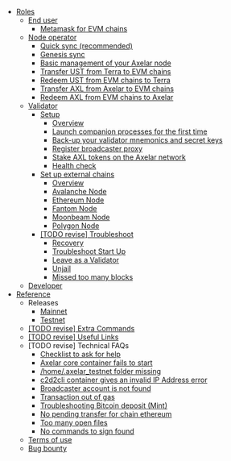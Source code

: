 - [Roles](/roles)
  - [End user](/user)
    - [Metamask for EVM chains](/user/metamask.md)
  - [Node operator](/node)
    - [Quick sync (recommended)](/node/join.md)
    - [Genesis sync](/node/join-genesis.md)
    - [Basic management of your Axelar node](/node/basic)
    - [Transfer UST from Terra to EVM chains](/node/ust-to-evm)
    - [Redeem UST from EVM chains to Terra](/node/ust-from-evm)
    - [Transfer AXL from Axelar to EVM chains](/node/axl-to-evm)
    - [Redeem AXL from EVM chains to Axelar](/node/axl-from-evm)
  - [Validator](/validator)
    - [Setup](/validator/setup/setup-homepage.md)
      - [Overview](/validator/setup/overview.md)
      - [Launch companion processes for the first time](/validator/setup/vald-tofnd.md)
      - [Back-up your validator mnemonics and secret keys](/validator/setup/backup.md)
      - [Register broadcaster proxy](/validator/setup/register-proxy.md)
      - [Stake AXL tokens on the Axelar network](/validator/setup/stake-axl-tokens.md)
      - [Health check](/validator/setup/health-check.md)
    - [Set up external chains](/validator/external-chains/external-chains-homepage.md)
      - [Overview](/validator/external-chains/overview.md)
      - [Avalanche Node](/validator/external-chains/avalanche.md)
      - [Ethereum Node](/validator/external-chains/ethereum.md)
      - [Fantom Node](/validator/external-chains/fantom.md)
      - [Moonbeam Node](/validator/external-chains/moonbeam.md)
      - [Polygon Node](/validator/external-chains/polygon.md)
    - [[TODO revise] Troubleshoot](/validator/troubleshoot/troubleshoot-homepage.md)
      - [Recovery](/validator/troubleshoot/recovery.md)
      - [Troubleshoot Start Up](/validator/troubleshoot/troubleshoot.md)
      - [Leave as a Validator](/validator/troubleshoot/leave.md)
      - [Unjail](/validator/troubleshoot/unjail.md)
      - [Missed too many blocks](/validator/troubleshoot/missed-too-many-blocks.md)
  - [Developer](/dev)
- [Reference](/reference)
  - Releases
    - [Mainnet](/releases/mainnet.md)
    - [Testnet](/releases/testnet.md)
  - [[TODO revise] Extra Commands](/reference/extra-commands.md)
  - [[TODO revise] Useful Links](/reference/useful-links.md)
  - [TODO revise] Technical FAQs
    - [Checklist to ask for help](/faqs/Instructions.md)
    - [Axelar core container fails to start](/faqs/Problem1.md)
    - [/home/.axelar_testnet folder missing](/faqs/Problem2.md)
    - [c2d2cli container gives an invalid IP Address error](/faqs/Problem3.md)
    - [Broadcaster account is not found](/faqs/Problem4.md)
    - [Transaction out of gas](/faqs/Problem5.md)
    - [Troubleshooting Bitcoin deposit (Mint)](/faqs/Problem6.md)
    - [No pending transfer for chain ethereum ](/faqs/Problem7.md)
    - [Too many open files](/faqs/Problem8.md)
    - [No commands to sign found](/faqs/ex5-problem.md)
  - [Terms of use](/terms-of-use.md)
  - [Bug bounty](/bug-bounty.md)
